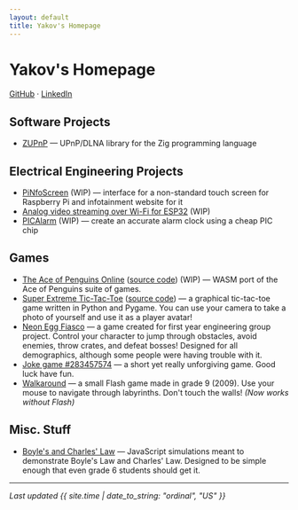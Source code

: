 ```yaml
---
layout: default
title: Yakov's Homepage
---
```

# Yakov's Homepage

[GitHub](https://github.com/wooky) &middot;
[LinkedIn](https://www.linkedin.com/in/yakov-lipkovich/)

## Software Projects

* [ZUPnP](https://github.com/wooky/zupnp) &#8212; UPnP/DLNA library for the Zig programming language

## Electrical Engineering Projects

* [PiNfoScreen](https://github.com/wooky/pinfoscreen) (WIP) &#8212; interface for a non-standard touch screen for Raspberry Pi and infotainment website for it
* [Analog video streaming over Wi-Fi for ESP32](https://github.com/wooky/esp32-analog-video-over-wifi) (WIP)
* [PICAlarm](https://github.com/wooky/picalarm) (WIP) &#8212; create an accurate alarm clock using a cheap PIC chip

## Games

* [The Ace of Penguins Online](http://yakov.ca/ace-online/) ([source code](https://github.com/wooky/ace-online)) (WIP) &#8212; WASM port of the Ace of Penguins suite of games.
* [Super Extreme Tic-Tac-Toe](https://github.com/wooky/xtremettt/releases/download/pro3/xtremettt.exe)
([source code](https://github.com/wooky/xtremettt)) &#8212; a graphical tic-tac-toe game written in Python and Pygame. You can use your
camera to take a photo of yourself and use it as a player avatar!
* [Neon Egg Fiasco](https://github.com/wooky/wooky.github.io/releases/download/2020-09-03/gaem.exe) &#8212; a game created for first year engineering group project. Control your character to jump
through obstacles, avoid enemies, throw crates, and defeat bosses! Designed for all demographics, although some people were having trouble with it.
* [Joke game #283457574](https://github.com/wooky/wooky.github.io/releases/download/2020-09-03/wts.exe) &#8212; a short yet really unforgiving game. Good luck have fun.
* [Walkaround](/game/walkaround.html) &#8212; a small Flash game made in grade 9 (2009). Use your mouse to navigate through labyrinths. Don't touch the walls! *(Now works without Flash)*

## Misc. Stuff

* [Boyle's and Charles' Law](/misc/scilaws-ng/) &#8212; JavaScript simulations meant to demonstrate Boyle's Law and Charles' Law.
Designed to be simple enough that even grade 6 students should get it.

---

*Last updated {{ site.time | date_to_string: "ordinal", "US" }}*
